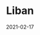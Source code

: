 ---
title: "Liban"
image_primary: "img/BOVER-LIBAN-AMBIENTE-01.jpg"
description: "Liban%20are%20sober%20and%20functional%20Wall%20lights%20which%20offer%20a%20direct%20light%20on%20the%20object%20we%20need%20to%20enhance.%20They%20are%20made%20in%20brass%20plated%20in%20chrome%20or%20nickel.%20The%20shade%20can%20be%20slightly%20moved.%0A%0A%0A%0A%0A%0ANota%20importante%3A%0ALa%20fotograf%EDa%20del%20aplique%20no%20muestra%20la%20placa%20posterior%20que%20cubre%20la%20caja%20de%20conexiones%20%28junction%20box%29."
designer: "Lluís Porqueras"
tags: 
  - "Bover"
  - "Wall"
  - "Indoor"
  - "Indoor Lamps"
href: "https://www.bover.es/en/lamp/liban/"
category: "indoor-lamps"
subtitle: ""
manufacturer: "Bover"
slug: "/manufacturers/bover/indoor-lamps/lluis-porqueras-liban"
date: "2021-02-17"
---
